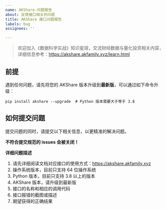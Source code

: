 ```yaml
---
name: AKShare-问题报告
about: 反馈接口相关的问题
title: AKShare 接口问题报告
labels: bug
assignees: ''

---
```


> 欢迎加入《数据科学实战》知识星球，交流财经数据与量化投资相关内容，
> 详细信息参考：https://akshare.akfamily.xyz/learn.html

## 前提

遇到任何问题，请先将您的 AKShare 版本升级到**最新版**，可以通过如下命令升级：

```
pip install akshare --upgrade  # Python 版本需要大于等于 3.8
```

## 如何提交问题

提交问题的同时，请提交以下相关信息，以更精准的解决问题。

**不符合提交规范的 issues 会被关闭！**

**详细问题描述**

1. 请先详细阅读文档对应接口的使用方式：https://akshare.akfamily.xyz
2. 操作系统版本，目前只支持 64 位操作系统
3. Python 版本，目前只支持 3.8 以上的版本
4. AKShare 版本，请升级到最新版
5. 接口的名称和相应的调用代码
6. 接口报错的截图或描述
7. 期望获得的正确结果
